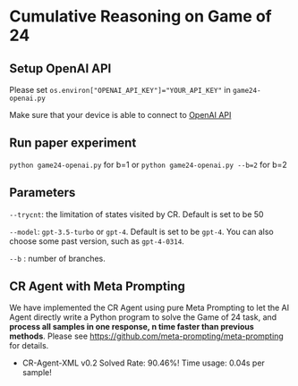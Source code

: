 # Cumulative Reasoning on Game of 24

## Setup OpenAI API

Please set `os.environ["OPENAI_API_KEY"]="YOUR_API_KEY"` in `game24-openai.py`

Make sure that your device is able to connect to [OpenAI API](https://platform.openai.com/docs/api-reference)

## Run paper experiment

`python game24-openai.py` for b=1 or `python game24-openai.py --b=2` for b=2

## Parameters

`--trycnt`: the limitation of states visited by CR. Default is set to be 50

`--model`: `gpt-3.5-turbo` or `gpt-4`. Default is set to be `gpt-4`. You can also choose some past version, such as `gpt-4-0314`.

`--b` : number of branches.

## CR Agent with Meta Prompting

We have implemented the CR Agent using pure Meta Prompting to let the AI Agent directly write a Python program to solve the Game of 24 task, and **process all samples in one response, n time faster than previous methods**. 
Please see https://github.com/meta-prompting/meta-prompting for details.

- CR-Agent-XML v0.2 Solved Rate: 90.46%! Time usage: 0.04s per sample!
